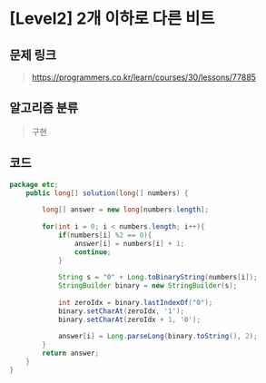 # [Level2] 2개 이하로 다른 비트
## 문제 링크
> https://programmers.co.kr/learn/courses/30/lessons/77885
## 알고리즘 분류
> 구현

## 코드
```java
package etc;
    public long[] solution(long[] numbers) {
		
        long[] answer = new long[numbers.length];
        
        for(int i = 0; i < numbers.length; i++){
            if(numbers[i] %2 == 0){
                answer[i] = numbers[i] + 1;
                continue;
            }
            
            String s = "0" + Long.toBinaryString(numbers[i]);
            StringBuilder binary = new StringBuilder(s);
            
            int zeroIdx = binary.lastIndexOf("0");
            binary.setCharAt(zeroIdx, '1');
            binary.setCharAt(zeroIdx + 1, '0');
            
            answer[i] = Long.parseLong(binary.toString(), 2);
        }
        return answer;
    }
}
```

